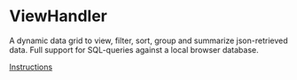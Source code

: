 # ViewHandler
A dynamic data grid to view, filter, sort, group and summarize json-retrieved data. Full support for SQL-queries against a local browser database.

<a href="https://github.com/Pollyfun/ViewHandler/wiki">Instructions</a>

